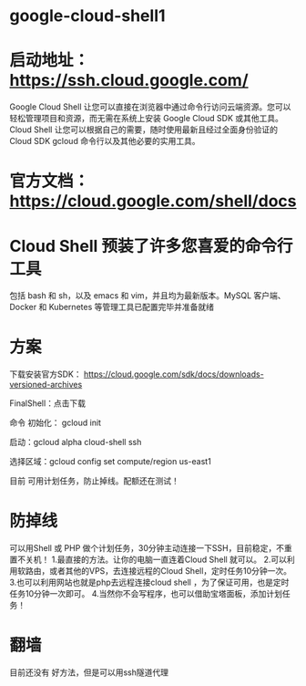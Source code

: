 # google-cloud-shell1

# 启动地址： https://ssh.cloud.google.com/

Google Cloud Shell 让您可以直接在浏览器中通过命令行访问云端资源。您可以轻松管理项目和资源，而无需在系统上安装 Google Cloud SDK 或其他工具。Cloud Shell 让您可以根据自己的需要，随时使用最新且经过全面身份验证的 Cloud SDK gcloud 命令行以及其他必要的实用工具。

# 官方文档： https://cloud.google.com/shell/docs

# Cloud Shell 预装了许多您喜爱的命令行工具
包括 bash 和 sh，以及 emacs 和 vim，并且均为最新版本。MySQL 客户端、Docker 和 Kubernetes 等管理工具已配置完毕并准备就绪

# 方案
下载安装官方SDK： https://cloud.google.com/sdk/docs/downloads-versioned-archives

FinalShell：点击下载

命令
初始化： gcloud init

启动：gcloud alpha cloud-shell ssh

选择区域：gcloud config set compute/region us-east1

目前 可用计划任务，防止掉线。配额还在测试！


# 防掉线
可以用Shell 或 PHP 做个计划任务，30分钟主动连接一下SSH，目前稳定，不重置不关机！
1.最直接的方法。让你的电脑一直连着Cloud Shell 就可以。
2.可以利用软路由，或者其他的VPS，去连接远程的Cloud Shell，定时任务10分钟一次。
3.也可以利用网站也就是php去远程连接cloud shell ，为了保证可用，也是定时任务10分钟一次即可。
4.当然你不会写程序，也可以借助宝塔面板，添加计划任务！


# 翻墙
目前还没有 好方法，但是可以用ssh隧道代理
